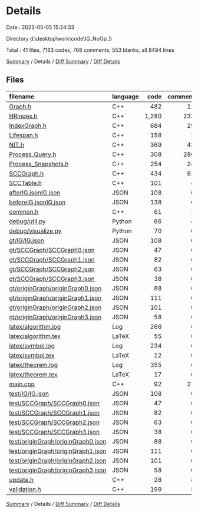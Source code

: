 # Details

Date : 2023-05-05 15:24:33

Directory d:\\desktop\\work\\code\\IG_NoOp_5

Total : 41 files,  7163 codes, 768 comments, 553 blanks, all 8484 lines

[Summary](results.md) / Details / [Diff Summary](diff.md) / [Diff Details](diff-details.md)

## Files
| filename | language | code | comment | blank | total |
| :--- | :--- | ---: | ---: | ---: | ---: |
| [Graph.h](/Graph.h) | C++ | 482 | 12 | 66 | 560 |
| [HRindex.h](/HRindex.h) | C++ | 1,280 | 233 | 93 | 1,606 |
| [IndexGraph.h](/IndexGraph.h) | C++ | 684 | 29 | 99 | 812 |
| [Lifespan.h](/Lifespan.h) | C++ | 158 | 7 | 26 | 191 |
| [NIT.h](/NIT.h) | C++ | 369 | 43 | 34 | 446 |
| [Process_Query.h](/Process_Query.h) | C++ | 308 | 286 | 26 | 620 |
| [Process_Snapshots.h](/Process_Snapshots.h) | C++ | 254 | 24 | 21 | 299 |
| [SCCGraph.h](/SCCGraph.h) | C++ | 434 | 91 | 24 | 549 |
| [SCCTable.h](/SCCTable.h) | C++ | 101 | 4 | 16 | 121 |
| [afterIG.jsonIG.json](/afterIG.jsonIG.json) | JSON | 108 | 0 | 1 | 109 |
| [beforeIG.jsonIG.json](/beforeIG.jsonIG.json) | JSON | 138 | 0 | 1 | 139 |
| [common.h](/common.h) | C++ | 61 | 1 | 9 | 71 |
| [debug/util.py](/debug/util.py) | Python | 66 | 4 | 5 | 75 |
| [debug/visualize.py](/debug/visualize.py) | Python | 70 | 0 | 9 | 79 |
| [gt/IG/IG.json](/gt/IG/IG.json) | JSON | 108 | 0 | 1 | 109 |
| [gt/SCCGraph/SCCGraph0.json](/gt/SCCGraph/SCCGraph0.json) | JSON | 47 | 0 | 1 | 48 |
| [gt/SCCGraph/SCCGraph1.json](/gt/SCCGraph/SCCGraph1.json) | JSON | 82 | 0 | 1 | 83 |
| [gt/SCCGraph/SCCGraph2.json](/gt/SCCGraph/SCCGraph2.json) | JSON | 63 | 0 | 1 | 64 |
| [gt/SCCGraph/SCCGraph3.json](/gt/SCCGraph/SCCGraph3.json) | JSON | 38 | 0 | 1 | 39 |
| [gt/originGraph/originGraph0.json](/gt/originGraph/originGraph0.json) | JSON | 88 | 0 | 1 | 89 |
| [gt/originGraph/originGraph1.json](/gt/originGraph/originGraph1.json) | JSON | 111 | 0 | 1 | 112 |
| [gt/originGraph/originGraph2.json](/gt/originGraph/originGraph2.json) | JSON | 101 | 0 | 1 | 102 |
| [gt/originGraph/originGraph3.json](/gt/originGraph/originGraph3.json) | JSON | 58 | 0 | 1 | 59 |
| [latex/algorithm.log](/latex/algorithm.log) | Log | 266 | 0 | 19 | 285 |
| [latex/algorithm.tex](/latex/algorithm.tex) | LaTeX | 55 | 0 | 6 | 61 |
| [latex/symbol.log](/latex/symbol.log) | Log | 234 | 0 | 17 | 251 |
| [latex/symbol.tex](/latex/symbol.tex) | LaTeX | 12 | 0 | 1 | 13 |
| [latex/theorem.log](/latex/theorem.log) | Log | 355 | 0 | 22 | 377 |
| [latex/theorem.tex](/latex/theorem.tex) | LaTeX | 17 | 0 | 4 | 21 |
| [main.cpp](/main.cpp) | C++ | 92 | 21 | 15 | 128 |
| [test/IG/IG.json](/test/IG/IG.json) | JSON | 108 | 0 | 1 | 109 |
| [test/SCCGraph/SCCGraph0.json](/test/SCCGraph/SCCGraph0.json) | JSON | 47 | 0 | 1 | 48 |
| [test/SCCGraph/SCCGraph1.json](/test/SCCGraph/SCCGraph1.json) | JSON | 82 | 0 | 1 | 83 |
| [test/SCCGraph/SCCGraph2.json](/test/SCCGraph/SCCGraph2.json) | JSON | 63 | 0 | 1 | 64 |
| [test/SCCGraph/SCCGraph3.json](/test/SCCGraph/SCCGraph3.json) | JSON | 38 | 0 | 1 | 39 |
| [test/originGraph/originGraph0.json](/test/originGraph/originGraph0.json) | JSON | 88 | 0 | 1 | 89 |
| [test/originGraph/originGraph1.json](/test/originGraph/originGraph1.json) | JSON | 111 | 0 | 1 | 112 |
| [test/originGraph/originGraph2.json](/test/originGraph/originGraph2.json) | JSON | 101 | 0 | 1 | 102 |
| [test/originGraph/originGraph3.json](/test/originGraph/originGraph3.json) | JSON | 58 | 0 | 1 | 59 |
| [update.h](/update.h) | C++ | 28 | 8 | 6 | 42 |
| [validation.h](/validation.h) | C++ | 199 | 5 | 15 | 219 |

[Summary](results.md) / Details / [Diff Summary](diff.md) / [Diff Details](diff-details.md)